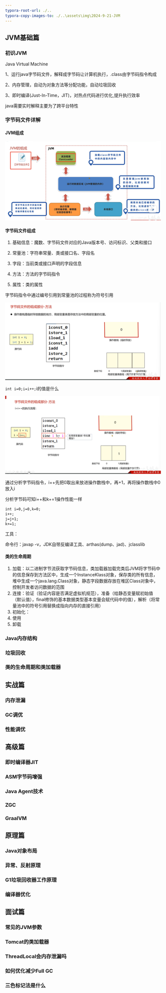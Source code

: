```yaml
---
typora-root-url: ./..
typora-copy-images-to: ./..\assets\img\2024-9-21-JVM
---
```


## JVM基础篇

### 初识JVM

Java Virtual Machine

1、运行java字节码文件，解释成字节码让计算机执行，.class由字节码指令构成

2、内存管理，自动为对象方法等分配功能，自动垃圾回收

3、即时编译(Just-In-Time，JIT)，对热点代码进行优化,提升执行效率

java需要实时解释主要为了跨平台特性

### 字节码文件详解

#### JVM组成

![jvm-construction](/assets/img/2024-9-21-JVM/jvm-construction.png)

#### 字节码文件组成

1. 基础信息：魔数、字节码文件对应的Java版本号、访问标识、父类和接口

2. 常量池：字符串常量、类或接口名、字段名
3. 字段：当前类或接口声明的字段信息
4. 方法：方法的字节码指令
5. 属性：类的属性

字节码指令中通过编号引用到常量池的过程称为符号引用

![jvm-class-method](/assets/img/2024-9-21-JVM/jvm-class-method.png)

`int i=0;i=i++;`i的值是什么

![jvm-demo1](/assets/img/2024-9-21-JVM/jvm-demo1.png)

通过分析字节码指令，i++先把0取出来放进操作数栈中，再+1，再将操作数栈中0放入i

分析字节码可知i++和k+=1操作性能一样

```
int i=0,j=0,k=0;
i++;
j=j+1;
k+=1;
```

工具：

命令行：javap -v，JDK自带反编译工具、arthas(dump、jad)、jclasslib

#### 类的生命周期

1. 加载：以二进制字节流获取字节码信息，类加载器加载完类后JVM将字节码中的信息保存到方法区中，生成一个InstanceKlass对象，保存类的所有信息，堆中生成一个java.lang.Class对象，静态字段数据存放在堆区Class对象中，控制开发者访问数据的范围
2. 连接：验证（验证内容是否满足虚拟机规范），准备（给静态变量赋初始值（默认值），final修饰的基本数据类型基本变量会赋代码中的值），解析（将常量池中的符号引用替换成指向内存的直接引用）
3. 初始化：
4. 使用
5. 卸载

### Java内存结构

### 垃圾回收

### 类的生命周期和类加载器

## 实战篇

### 内存泄漏

### GC调优

### 性能调优

## 高级篇

### 即时编译器JIT

### ASM字节码增强

### Java Agent技术

### ZGC

### GraalVM

## 原理篇

### Java对象布局

### 异常、反射原理

### G1垃圾回收器工作原理

### 编译器优化

## 面试篇

### 常见的JVM参数

### Tomcat的类加载器

### ThreadLocal会内存泄漏吗

### 如何优化减少Full GC

### 三色标记法是什么